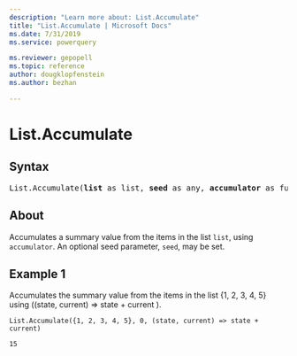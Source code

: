 ```yaml
---
description: "Learn more about: List.Accumulate"
title: "List.Accumulate | Microsoft Docs"
ms.date: 7/31/2019
ms.service: powerquery

ms.reviewer: gepopell
ms.topic: reference
author: dougklopfenstein
ms.author: bezhan

---
```

# List.Accumulate

## Syntax

<pre>
List.Accumulate(<b>list</b> as list, <b>seed</b> as any, <b>accumulator</b> as function) as any
</pre>
  
## About  
Accumulates a summary value from the items in the list `list`, using `accumulator`. An optional seed parameter, `seed`, may be set.

## Example 1
Accumulates the summary value from the items in the list {1, 2, 3, 4, 5} using ((state, current) => state + current ).

```powerquery-m
List.Accumulate({1, 2, 3, 4, 5}, 0, (state, current) => state + current)
```

`15`
